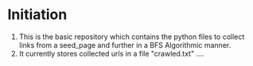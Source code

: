 # Initiation 
1. This is the basic repository which contains the python files to collect links from a seed_page
   and further in a BFS Algorithmic manner.
2. It currently stores collected urls in a file "crawled.txt"
....
